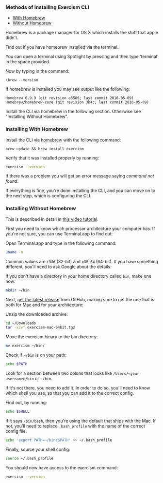 ### Methods of Installing Exercism CLI

  - [With Homebrew](#installing-with-homebrew)
  - [Without Homebrew](#installing-without-homebrew)

Homebrew is a package manager for OS X which installs the stuff that apple
didn't.

Find out if you have homebrew installed via the terminal.

You can open a terminal using Spotlight by pressing <command><spacebar> and
then type 'terminal' in the space provided.

Now by typing in the command:

`\brew --version`

If homebrew is installed you may see output like the following:

```
Homebrew 0.9.9 (git revision a5586; last commit 2016-05-09)
Homebrew/homebrew-core (git revision 3b4c; last commit 2016-05-09)
```

Install the CLI via homebrew in the following section.  Otherwise see
"Installing Without Homebrew".

### Installing With Homebrew

Install the CLI via [homebrew](http://brew.sh/) with the following command:

```
brew update && brew install exercism
```

Verify that it was installed properly by running:

```bash
exercism --version
```

If there was a problem you will get an error message saying _command not found_.

If everything is fine, you're done installing the CLI, and you can move on to the next step,
which is configuring the CLI.

### Installing Without Homebrew

This is described in detail in [this video tutorial](https://www.youtube.com/watch?v=TCT4eHGwfaE).

First you need to know which processor architecture your computer has. If
you're not sure, you can use Terminal.app to find out:

Open Terminal.app and type in the following command:

```bash
uname -m
```

Common values are `i386` (32-bit) and `x86_64` (64-bit). If you have something
different, you'll need to ask Google about the details.

If you don't have a directory in your home directory called `bin`, make one now:

```bash
mkdir ~/bin
```

Next, [get the latest
release](https://github.com/exercism/cli/releases/latest) from GitHub, making
sure to get the one that is both for Mac and for your architecture:

Unzip the downloaded archive:

```bash
cd ~/Downloads
tar -xzvf exercism-mac-64bit.tgz
```

Move the exercism binary to the bin directory:

```bash
mv exercism ~/bin/
```

Check if `~/bin` is on your path:

```bash
echo $PATH
```

Look for a section between two colons that looks like
`/Users/<your-username>/bin` or `~/bin`.

If it's not there, you need to add it. In order to do so, you'll need to
know which shell you use, so that you can add it to the correct config.

Find out, by running:

```bash
echo $SHELL
```

If it says `/bin/bash`, then you're using the default that ships with the Mac.
If not, you'll need to replace `.bash_profile` with the name of the correct
config file.

```bash
echo 'export PATH=~/bin:$PATH' >> ~/.bash_profile
```

Finally, source your shell config:

```bash
source ~/.bash_profile
```

You should now have access to the exercism command:

```bash
exercism --version
```
